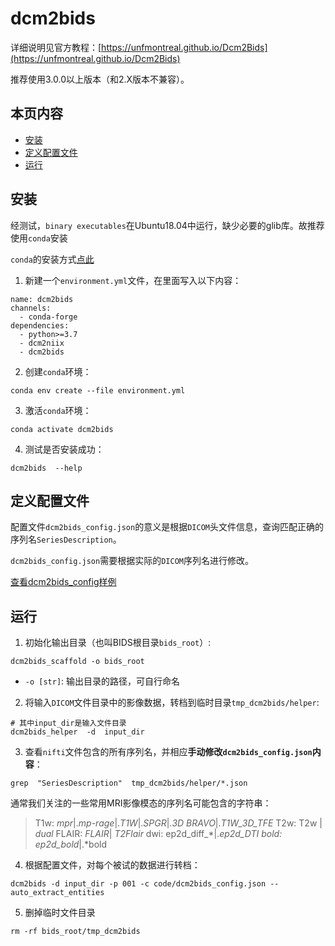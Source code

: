 # dcm2bids
详细说明见官方教程：[https://unfmontreal.github.io/Dcm2Bids](https://unfmontreal.github.io/Dcm2Bids)

推荐使用3.0.0以上版本（和2.X版本不兼容）。

## 本页内容
* [安装](#安装)
* [定义配置文件](#定义配置文件)
* [运行](#运行)


## 安装
经测试，`binary executables`在Ubuntu18.04中运行，缺少必要的glib库。故推荐使用`conda`安装

`conda`的安装方式[点此](https://docs.conda.io/projects/conda/en/latest/user-guide/install/index.html)

1. 新建一个`environment.yml`文件，在里面写入以下内容：
```
name: dcm2bids
channels:
  - conda-forge
dependencies:
  - python>=3.7
  - dcm2niix
  - dcm2bids
```

2. 创建`conda`环境：
```
conda env create --file environment.yml
``` 

3. 激活`conda`环境：
```
conda activate dcm2bids
``` 
4. 测试是否安装成功：
```
dcm2bids  --help
``` 
## 定义配置文件
配置文件`dcm2bids_config.json`的意义是根据`DICOM`头文件信息，查询匹配正确的序列名`SeriesDescription`。

`dcm2bids_config.json`需要根据实际的`DICOM`序列名进行修改。

[查看dcm2bids_config样例](dcm2bids_config.json)



## 运行
1. 初始化输出目录（也叫BIDS根目录`bids_root`）:
```
dcm2bids_scaffold -o bids_root
```
- `-o [str]`: 输出目录的路径，可自行命名

2. 将输入`DICOM`文件目录中的影像数据，转档到临时目录`tmp_dcm2bids/helper`:
```
# 其中input_dir是输入文件目录
dcm2bids_helper  -d  input_dir 
```
3. 查看`nifti`文件包含的所有序列名，并相应**手动修改`dcm2bids_config.json`内容**：
```
grep  "SeriesDescription"  tmp_dcm2bids/helper/*.json
```
通常我们关注的一些常用MRI影像模态的序列名可能包含的字符串：
> T1w: *mpr*|.*mp-rage*|.*T1W*|.*SPGR*|.*3D BRAVO*|.*T1W_3D_TFE*
> T2w: T2w | *dual*
> FLAIR: *FLAIR*| *T2Flair*
> dwi: ep2d_diff_*|.*ep2d_DTI
> bold: ep2d_bold*|.*bold

4. 根据配置文件，对每个被试的数据进行转档：
```
dcm2bids -d input_dir -p 001 -c code/dcm2bids_config.json --auto_extract_entities
```

5. 删掉临时文件目录
```
rm -rf bids_root/tmp_dcm2bids
```
